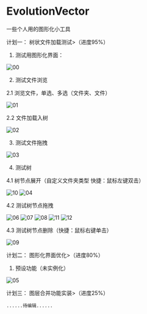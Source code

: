 # EvolutionVector
一些个人用的图形化小工具


计划一：
    树状文件加载测试>（进度95%）

1. 测试用图形化界面：

![00](https://user-images.githubusercontent.com/52105884/159549114-12750b14-ee30-4e7b-bc71-1590ece97b03.PNG)

2. 测试文件浏览

  2.1 浏览文件，单选、多选（文件夹、文件）

![01](https://user-images.githubusercontent.com/52105884/159549120-72453c7a-7f84-4e9c-9bf7-f3cc7bc14699.PNG)

  2.2 文件加载入树

![02](https://user-images.githubusercontent.com/52105884/159549127-457693f3-355b-4817-9787-e65133eef4b3.PNG)

3. 测试文件拖拽

![03](https://user-images.githubusercontent.com/52105884/159549138-4524a100-bb71-48a8-9ca5-8f83351d2706.PNG)

4. 测试树

  4.1 树节点展开（自定义文件夹类型 快捷：鼠标左键双击）

![10](https://user-images.githubusercontent.com/52105884/161045369-6310a975-0576-412e-9051-249796cf4271.PNG)
![04](https://user-images.githubusercontent.com/52105884/159549140-83afcb1d-e003-4b5c-a89e-b25b3758b92e.PNG)

  4.2 测试树节点拖拽

![06](https://user-images.githubusercontent.com/52105884/161034999-3f2c05e2-db6e-4dbf-aaec-d60daa05dfb3.PNG)
![07](https://user-images.githubusercontent.com/52105884/161035028-5fcdbb9b-6779-473b-aacc-6be7cbace801.PNG)
![08](https://user-images.githubusercontent.com/52105884/161035088-64cd1f44-194e-4503-970c-0dbc1d0de4e4.PNG)
![11](https://user-images.githubusercontent.com/52105884/161241457-cdca7213-b077-4fa3-937b-542010571132.PNG)
![12](https://user-images.githubusercontent.com/52105884/161241490-d84146a0-7483-4d61-ad6f-ddc231566d04.PNG)

  4.3 测试树节点删除（快捷：鼠标右键单击）

![09](https://user-images.githubusercontent.com/52105884/161035221-6b487a1d-22e9-40b5-b048-dc3748a52032.PNG)

  
计划二：
    图形化界面优化>（进度80%）

1. 预设功能（未实例化）

![05](https://user-images.githubusercontent.com/52105884/159551456-e9c63e3e-303d-4a63-a635-f522ab3e0fb3.PNG)


计划三：
    图层合并功能实装>（进度25%）
    
    ......待编辑......
    
